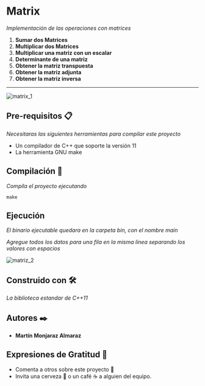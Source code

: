 # Matrix

_Implementación de las operaciones con matrices_

1. **Sumar dos Matrices**
2. **Multiplicar dos Matrices**
3. **Multiplicar una matriz con un escalar**
4. **Determinante de una matriz**
5. **Obtener la matriz transpuesta**
6. **Obtener la matriz adjunta**
7. **Obtener la matriz inversa**

---
![matrix_1](https://user-images.githubusercontent.com/53574794/141213141-b38fb7b8-61af-4240-acee-3b8a4d47aad8.png)

## Pre-requisitos 📋

_Necesitaras las siguientes herramientas para compilar este proyecto_

* Un compilador de C++ que soporte la versión 11
* La herramienta GNU make

## Compilación 🔧

_Compila el proyecto ejecutando_

```
make
```

## Ejecución

_El binario ejecutable quedara en la carpeta bin, con el nombre main_

_Agregue todos los datos para una fila en la misma linea separando los valores con espacios_

![matriz_2](https://user-images.githubusercontent.com/53574794/141213706-369a0e86-8948-4702-a29d-7283628be40c.png)

## Construido con 🛠️

_La biblioteca estandar de C++11_

## Autores ✒️

* **Martín Monjaraz Almaraz**

## Expresiones de Gratitud 🎁

* Comenta a otros sobre este proyecto 📢
* Invita una cerveza 🍺 o un café ☕ a alguien del equipo.
